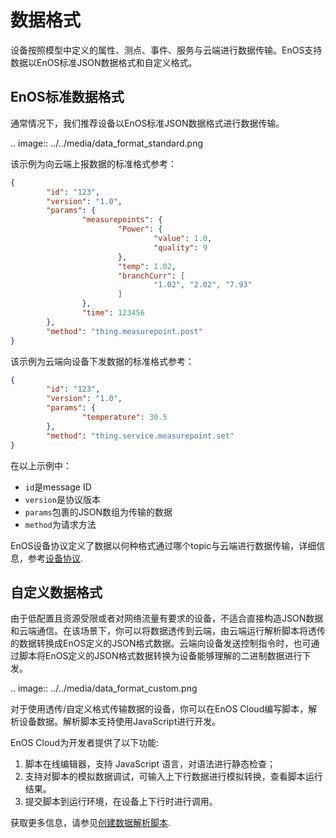# 数据格式

设备按照模型中定义的属性、测点、事件、服务与云端进行数据传输。EnOS支持数据以EnOS标准JSON数据格式和自定义格式。

## EnOS标准数据格式

通常情况下，我们推荐设备以EnOS标准JSON数据格式进行数据传输。

.. image:: ../../media/data_format_standard.png

该示例为向云端上报数据的标准格式参考：
```json
{
        "id": "123",
        "version": "1.0",
        "params": {
                "measurepoints": {
                        "Power": {
                                "value": 1.0,
                                "quality": 9
                        },
                        "temp": 1.02,
                        "branchCurr": [
                                "1.02", "2.02", "7.93"
                        ]
                },
                "time": 123456
        },
        "method": "thing.measurepoint.post"
}
```

该示例为云端向设备下发数据的标准格式参考：
```json
{
        "id": "123",
        "version": "1.0",
        "params": {
                "temperature": 30.5
        },
        "method": "thing.service.measurepoint.set"
}
```
在以上示例中：
- `id`是message ID
- `version`是协议版本
- `params`包裹的JSON数组为传输的数据
- `method`为请求方法

EnOS设备协议定义了数据以何种格式通过哪个topic与云端进行数据传输，详细信息，参考[设备协议](../../reference/mqtt/index).

## 自定义数据格式

由于低配置且资源受限或者对网络流量有要求的设备，不适合直接构造JSON数据和云端通信。在该场景下，你可以将数据透传到云端，由云端运行解析脚本将透传的数据转换成EnOS定义的JSON格式数据。云端向设备发送控制指令时，也可通过脚本将EnOS定义的JSON格式数据转换为设备能够理解的二进制数据进行下发。

.. image:: ../../media/data_format_custom.png

对于使用透传/自定义格式传输数据的设备，你可以在EnOS Cloud编写脚本，解析设备数据。解析脚本支持使用JavaScript进行开发。

EnOS Cloud为开发者提供了以下功能:

1. 脚本在线编辑器，支持 JavaScript 语言，对语法进行静态检查；
2. 支持对脚本的模拟数据调试，可输入上下行数据进行模拟转换，查看脚本运行结果。
3. 提交脚本到运行环境，在设备上下行时进行调用。

获取更多信息，请参见[创建数据解析脚本](../../howto/device/manage/creating_data_parsing_script).

